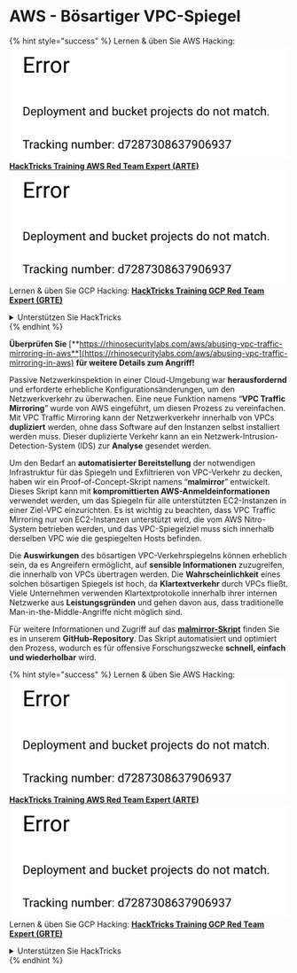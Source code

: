 # AWS - Bösartiger VPC-Spiegel

{% hint style="success" %}
Lernen & üben Sie AWS Hacking:<img src="../../../../.gitbook/assets/image (1) (1).png" alt="" data-size="line">[**HackTricks Training AWS Red Team Expert (ARTE)**](https://training.hacktricks.xyz/courses/arte)<img src="../../../../.gitbook/assets/image (1) (1).png" alt="" data-size="line">\
Lernen & üben Sie GCP Hacking: <img src="../../../../.gitbook/assets/image (2).png" alt="" data-size="line">[**HackTricks Training GCP Red Team Expert (GRTE)**<img src="../../../../.gitbook/assets/image (2).png" alt="" data-size="line">](https://training.hacktricks.xyz/courses/grte)

<details>

<summary>Unterstützen Sie HackTricks</summary>

* Überprüfen Sie die [**Abonnementpläne**](https://github.com/sponsors/carlospolop)!
* **Treten Sie der** 💬 [**Discord-Gruppe**](https://discord.gg/hRep4RUj7f) oder der [**Telegram-Gruppe**](https://t.me/peass) bei oder **folgen** Sie uns auf **Twitter** 🐦 [**@hacktricks\_live**](https://twitter.com/hacktricks\_live)**.**
* **Teilen Sie Hacking-Tricks, indem Sie PRs an die** [**HackTricks**](https://github.com/carlospolop/hacktricks) und [**HackTricks Cloud**](https://github.com/carlospolop/hacktricks-cloud) GitHub-Repos senden.

</details>
{% endhint %}

**Überprüfen Sie** [**https://rhinosecuritylabs.com/aws/abusing-vpc-traffic-mirroring-in-aws**](https://rhinosecuritylabs.com/aws/abusing-vpc-traffic-mirroring-in-aws) **für weitere Details zum Angriff!**

Passive Netzwerkinspektion in einer Cloud-Umgebung war **herausfordernd** und erforderte erhebliche Konfigurationsänderungen, um den Netzwerkverkehr zu überwachen. Eine neue Funktion namens “**VPC Traffic Mirroring**” wurde von AWS eingeführt, um diesen Prozess zu vereinfachen. Mit VPC Traffic Mirroring kann der Netzwerkverkehr innerhalb von VPCs **dupliziert** werden, ohne dass Software auf den Instanzen selbst installiert werden muss. Dieser duplizierte Verkehr kann an ein Netzwerk-Intrusion-Detection-System (IDS) zur **Analyse** gesendet werden.

Um den Bedarf an **automatisierter Bereitstellung** der notwendigen Infrastruktur für das Spiegeln und Exfiltrieren von VPC-Verkehr zu decken, haben wir ein Proof-of-Concept-Skript namens “**malmirror**” entwickelt. Dieses Skript kann mit **kompromittierten AWS-Anmeldeinformationen** verwendet werden, um das Spiegeln für alle unterstützten EC2-Instanzen in einer Ziel-VPC einzurichten. Es ist wichtig zu beachten, dass VPC Traffic Mirroring nur von EC2-Instanzen unterstützt wird, die vom AWS Nitro-System betrieben werden, und das VPC-Spiegelziel muss sich innerhalb derselben VPC wie die gespiegelten Hosts befinden.

Die **Auswirkungen** des bösartigen VPC-Verkehrspiegelns können erheblich sein, da es Angreifern ermöglicht, auf **sensible Informationen** zuzugreifen, die innerhalb von VPCs übertragen werden. Die **Wahrscheinlichkeit** eines solchen bösartigen Spiegels ist hoch, da **Klartextverkehr** durch VPCs fließt. Viele Unternehmen verwenden Klartextprotokolle innerhalb ihrer internen Netzwerke aus **Leistungsgründen** und gehen davon aus, dass traditionelle Man-in-the-Middle-Angriffe nicht möglich sind.

Für weitere Informationen und Zugriff auf das [**malmirror-Skript**](https://github.com/RhinoSecurityLabs/Cloud-Security-Research/tree/master/AWS/malmirror) finden Sie es in unserem **GitHub-Repository**. Das Skript automatisiert und optimiert den Prozess, wodurch es für offensive Forschungszwecke **schnell, einfach und wiederholbar** wird.

{% hint style="success" %}
Lernen & üben Sie AWS Hacking:<img src="../../../../.gitbook/assets/image (1) (1).png" alt="" data-size="line">[**HackTricks Training AWS Red Team Expert (ARTE)**](https://training.hacktricks.xyz/courses/arte)<img src="../../../../.gitbook/assets/image (1) (1).png" alt="" data-size="line">\
Lernen & üben Sie GCP Hacking: <img src="../../../../.gitbook/assets/image (2).png" alt="" data-size="line">[**HackTricks Training GCP Red Team Expert (GRTE)**<img src="../../../../.gitbook/assets/image (2).png" alt="" data-size="line">](https://training.hacktricks.xyz/courses/grte)

<details>

<summary>Unterstützen Sie HackTricks</summary>

* Überprüfen Sie die [**Abonnementpläne**](https://github.com/sponsors/carlospolop)!
* **Treten Sie der** 💬 [**Discord-Gruppe**](https://discord.gg/hRep4RUj7f) oder der [**Telegram-Gruppe**](https://t.me/peass) bei oder **folgen** Sie uns auf **Twitter** 🐦 [**@hacktricks\_live**](https://twitter.com/hacktricks\_live)**.**
* **Teilen Sie Hacking-Tricks, indem Sie PRs an die** [**HackTricks**](https://github.com/carlospolop/hacktricks) und [**HackTricks Cloud**](https://github.com/carlospolop/hacktricks-cloud) GitHub-Repos senden.

</details>
{% endhint %}
